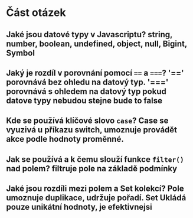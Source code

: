 # Část otázek

## Jaké jsou datové typy v Javascriptu? string, number, boolean, undefined, object, null, Bigint, Symbol

## Jaký je rozdíl v porovnání pomocí `==` a `===`?  '==' porovnává bez ohledu na datový typ. '===' porovnává s ohledem na datový typ pokud datove typy nebudou stejne bude to false 

## Kde se používá klíčové slovo `case`?  Case se vyuzivá u příkazu switch, umoznuje provádět akce podle hodnoty proměnné.

## Jak se používá a k čemu slouží funkce `filter()` nad polem? filtruje pole na základě podmínky 

## Jaké jsou rozdíli mezi polem a Set kolekcí?  Pole umoznuje duplikace, udržuje pořadí. Set Ukládá pouze unikátní hodnoty, je efektivnejsi

                                                
